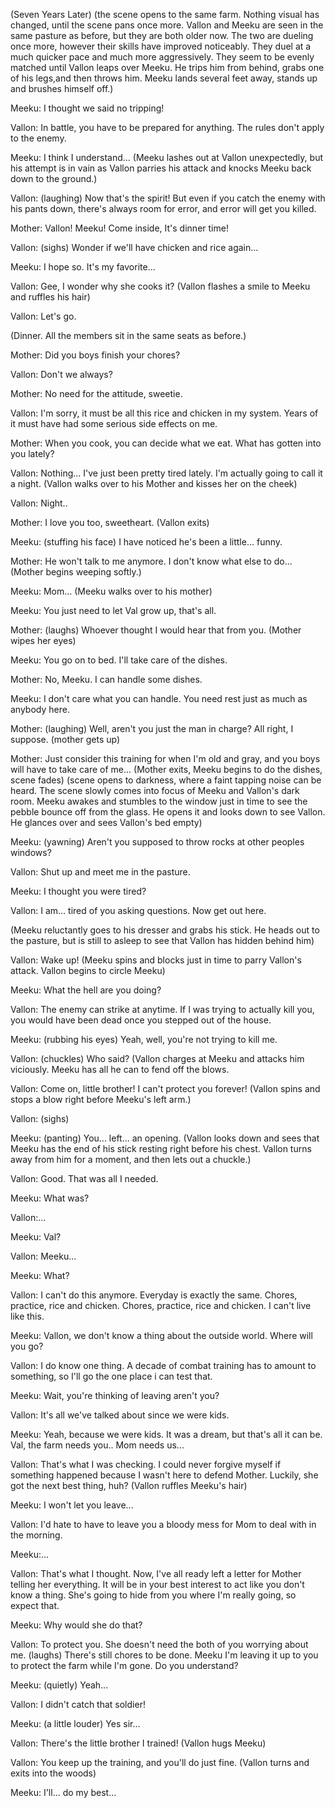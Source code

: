 (Seven Years Later) (the scene opens to the same farm. Nothing visual has
changed, until the scene pans once more. Vallon and Meeku are seen in the same
pasture as before, but they are both older now. The two are dueling once more,
however their skills have improved noticeably. They duel at a much quicker pace
and much more aggressively. They seem to be evenly matched until Vallon leaps
over Meeku. He trips him from behind, grabs one of his legs,and then throws him.
Meeku lands several feet away, stands up and brushes himself off.)

Meeku: I thought we said no tripping!

Vallon: In battle, you have to be prepared for anything. The rules don't apply
to the enemy.

Meeku: I think I understand... (Meeku lashes out at Vallon unexpectedly, but his
attempt is in vain as Vallon parries his attack and knocks Meeku back down to
the ground.)

Vallon: (laughing) Now that's the spirit! But even if you catch the enemy with
his pants down, there's always room for error, and error will get you killed.

Mother: Vallon! Meeku! Come inside, It's dinner time!

Vallon: (sighs) Wonder if we'll have chicken and rice again...

Meeku: I hope so. It's my favorite...

Vallon: Gee, I wonder why she cooks it? (Vallon flashes a smile to Meeku and
ruffles his hair)

Vallon: Let's go.

(Dinner. All the members sit in the same seats as before.)

Mother: Did you boys finish your chores?

Vallon: Don't we always?

Mother: No need for the attitude, sweetie.

Vallon: I'm sorry, it must be all this rice and chicken in my system. Years of
it must have had some serious side effects on me.

Mother: When you cook, you can decide what we eat. What has gotten into you
lately?

Vallon: Nothing... I've just been pretty tired lately. I'm actually going to
call it a night. (Vallon walks over to his Mother and kisses her on the cheek)

Vallon: Night..

Mother: I love you too, sweetheart. (Vallon exits)

Meeku: (stuffing his face) I have noticed he's been a little... funny.

Mother: He won't talk to me anymore. I don't know what else to do... (Mother
begins weeping softly.)

Meeku: Mom... (Meeku walks over to his mother)

Meeku: You just need to let Val grow up, that's all.

Mother: (laughs) Whoever thought I would hear that from you. (Mother wipes her
eyes)

Meeku: You go on to bed. I'll take care of the dishes.

Mother: No, Meeku. I can handle some dishes.

Meeku: I don't care what you can handle. You need rest just as much as anybody
here.

Mother: (laughing) Well, aren't you just the man in charge? All right, I
suppose. (mother gets up)

Mother: Just consider this training for when I'm old and gray, and you boys will
have to take care of me... (Mother exits, Meeku begins to do the dishes, scene
fades) (scene opens to darkness, where a faint tapping noise can be heard. The
scene slowly comes into focus of Meeku and Vallon's dark room. Meeku awakes and
stumbles to the window just in time to see the pebble bounce off from the glass.
He opens it and looks down to see Vallon. He glances over and sees Vallon's bed
empty)

Meeku: (yawning) Aren't you supposed to throw rocks at other peoples windows?

Vallon: Shut up and meet me in the pasture.

Meeku: I thought you were tired?

Vallon: I am... tired of you asking questions. Now get out here.

(Meeku reluctantly goes to his dresser and grabs his stick. He heads out to the
pasture, but is still to asleep to see that Vallon has hidden behind him)

Vallon: Wake up! (Meeku spins and blocks just in time to parry Vallon's attack.
Vallon begins to circle Meeku)

Meeku: What the hell are you doing?

Vallon: The enemy can strike at anytime. If I was trying to actually kill you,
you would have been dead once you stepped out of the house.

Meeku: (rubbing his eyes) Yeah, well, you're not trying to kill me.

Vallon: (chuckles) Who said? (Vallon charges at Meeku and attacks him viciously.
Meeku has all he can to fend off the blows.

Vallon: Come on, little brother! I can't protect you forever! (Vallon spins and
stops a blow right before Meeku's left arm.)

Vallon: (sighs)

Meeku: (panting) You... left... an opening. (Vallon looks down and sees that
Meeku has the end of his stick resting right before his chest. Vallon turns away
from him for a moment, and then lets out a chuckle.)

Vallon: Good. That was all I needed.

Meeku: What was?

Vallon:...

Meeku: Val?

Vallon: Meeku...

Meeku: What?

Vallon: I can't do this anymore. Everyday is exactly the same. Chores, practice,
rice and chicken. Chores, practice, rice and chicken. I can't live like this.

Meeku: Vallon, we don't know a thing about the outside world. Where will you go?

Vallon: I do know one thing. A decade of combat training has to amount to
something, so I'll go the one place i can test that.

Meeku: Wait, you're thinking of leaving aren't you?

Vallon: It's all we've talked about since we were kids.

Meeku: Yeah, because we were kids. It was a dream, but that's all it can be.
Val, the farm needs you.. Mom needs us...

Vallon: That's what I was checking. I could never forgive myself if something
happened because I wasn't here to defend Mother. Luckily, she got the next best
thing, huh? (Vallon ruffles Meeku's hair)

Meeku: I won't let you leave...

Vallon: I'd hate to have to leave you a bloody mess for Mom to deal with in the
morning.

Meeku:...

Vallon: That's what I thought. Now, I've all ready left a letter for Mother
telling her everything. It will be in your best interest to act like you don't
know a thing. She's going to hide from you where I'm really going, so expect
that.

Meeku: Why would she do that?

Vallon: To protect you. She doesn't need the both of you worrying about me.
(laughs) There's still chores to be done. Meeku I'm leaving it up to you to
protect the farm while I'm gone. Do you understand?

Meeku: (quietly) Yeah...

Vallon: I didn't catch that soldier!

Meeku: (a little louder) Yes sir...

Vallon: There's the little brother I trained! (Vallon hugs Meeku)

Vallon: You keep up the training, and you'll do just fine. (Vallon turns and
exits into the woods)

Meeku: I'll... do my best...
